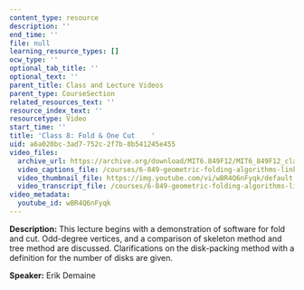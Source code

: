 ```yaml
---
content_type: resource
description: ''
end_time: ''
file: null
learning_resource_types: []
ocw_type: ''
optional_tab_title: ''
optional_text: ''
parent_title: Class and Lecture Videos
parent_type: CourseSection
related_resources_text: ''
resource_index_text: ''
resourcetype: Video
start_time: ''
title: 'Class 8: Fold & One Cut    '
uid: a6a020bc-3ad7-752c-2f7b-8b541245e455
video_files:
  archive_url: https://archive.org/download/MIT6.849F12/MIT6_849F12_class08_300k.mp4
  video_captions_file: /courses/6-849-geometric-folding-algorithms-linkages-origami-polyhedra-fall-2012/1344ba7456d3575eb1a52fa86492d0df_wBR4Q6nFyqk.vtt
  video_thumbnail_file: https://img.youtube.com/vi/wBR4Q6nFyqk/default.jpg
  video_transcript_file: /courses/6-849-geometric-folding-algorithms-linkages-origami-polyhedra-fall-2012/9ffe0b2ba358fefe66df372684c175d7_wBR4Q6nFyqk.pdf
video_metadata:
  youtube_id: wBR4Q6nFyqk
---
```


**Description:** This lecture begins with a demonstration of software for fold and cut. Odd-degree vertices, and a comparison of skeleton method and tree method are discussed. Clarifications on the disk-packing method with a definition for the number of disks are given.

**Speaker:** Erik Demaine



